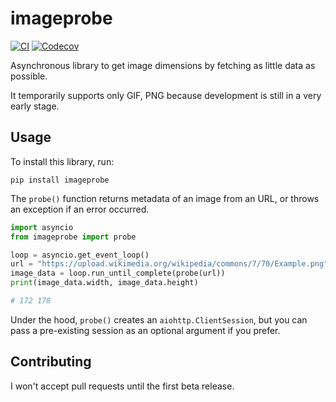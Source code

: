 # imageprobe

[![CI](https://github.com/palt0/imageprobe/workflows/CI/badge.svg)](https://github.com/palt0/imageprobe/actions?query=workflow%3ACI)
[![Codecov](https://codecov.io/gh/palt0/imageprobe/branch/main/graph/badge.svg?token=DIHQIYQJ91)](https://codecov.io/gh/palt0/imageprobe)

Asynchronous library to get image dimensions by fetching as little data as possible.

It temporarily supports only GIF, PNG because development is still in a very early stage.

## Usage

To install this library, run:

    pip install imageprobe

The `probe()` function returns metadata of an image from an URL, or throws an exception if an error occurred.

```python
import asyncio
from imageprobe import probe

loop = asyncio.get_event_loop()
url = "https://upload.wikimedia.org/wikipedia/commons/7/70/Example.png"
image_data = loop.run_until_complete(probe(url))
print(image_data.width, image_data.height)

# 172 178
```

Under the hood, `probe()` creates an `aiohttp.ClientSession`, but you can pass a pre-existing session as an optional argument if you prefer.

## Contributing

I won't accept pull requests until the first beta release.
